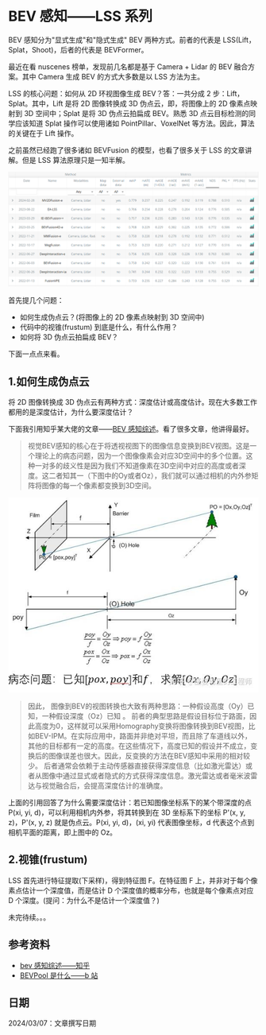 # BEV 感知——LSS 系列

BEV 感知分为"显式生成"和"隐式生成" BEV 两种方式。前者的代表是 LSS(Lift，Splat，Shoot)，后者的代表是 BEVFormer。

最近在看 nuscenes 榜单，发现前几名都是基于 Camera + Lidar 的 BEV 融合方案。其中 Camera 生成 BEV 的方式大多数是以 LSS 方法为主。

LSS 的核心问题：如何从 2D 环视图像生成 BEV？答：一共分成 2 步：Lift，Splat。其中，Lift 是将 2D 图像转换成 3D 伪点云，即，将图像上的 2D 像素点映射到 3D 空间中；Splat 是将 3D 伪点云拍扁成 BEV。熟悉 3D 点云目标检测的同学应该知道 Splat 操作可以使用诸如 PointPillar、VoxelNet 等方法。因此，算法的关键在于 Lift 操作。

之前虽然已经跑了很多诸如 BEVFusion 的模型，也看了很多关于 LSS 的文章讲解。但是 LSS 算法原理只是一知半解。

![1709779377509](image/lss/nuscenes.png)

首先提几个问题：

* 如何生成伪点云？(将图像上的 2D 像素点映射到 3D 空间中)
* 代码中的视锥(frustum) 到底是什么，有什么作用？
* 如何将 3D 伪点云拍扁成 BEV？

下面一点点来看。

## 1.如何生成伪点云

将 2D 图像转换成 3D 伪点云有两种方式：深度估计或高度估计。现在大多数工作都用的是深度估计，为什么要深度估计？

下面我引用知乎某大佬的文章——[BEV 感知综述](https://zhuanlan.zhihu.com/p/654311603?utm_id=0)。看了很多文章，他讲得最好。

> 视觉BEV感知的核心在于将透视视图下的图像信息变换到BEV视图。这是一个理论上的病态问题，因为一个图像像素会对应3D空间中的多个位置。这种一对多的歧义性是因为我们不知道像素在3D空间中对应的高度或者深度。这二者知其一（下图中的Oy或者Oz），我们就可以通过相机的内外参矩阵将图像的每一个像素都变换到3D空间。

![1709779377509](image/lss/depth.png)

> 因此， 图像到BEV的视图转换也大致有两种思路：一种假设高度（Oy）已知，一种假设深度（Oz）已知 。
> 前者的典型思路是假设目标位于路面，因此高度为0，这样就可以采用Homography变换将图像转换到BEV视图，比如BEV-IPM。在实际应用中，路面并非绝对平坦，而且除了车道线以外，其他的目标都有一定的高度。在这些情况下，高度已知的假设并不成立，变换后的图像误差也很大。因此，反变换的方法在BEV感知中采用的相对较少。
> 后者通常会依赖于主动传感器直接获得深度信息（比如激光雷达）或者从图像中通过显式或者隐式的方式获得深度信息。激光雷达或者毫米波雷达与视觉融合后，会提高深度估计的准确度。

上面的引用回答了为什么需要深度估计：若已知图像坐标系下的某个带深度的点 P(xi, yi, d)，可以利用相机内外参，将其转换到在 3D 坐标系下的坐标 P'(x, y, z)，P'(x, y, z) 就是伪点云。P(xi, yi, d)，(xi, yi) 代表图像坐标，d 代表这个点到相机平面的距离，即上图中的 Oz。

## 2.视锥(frustum)

LSS 首先进行特征提取(下采样)，得到特征图 F。在特征图 F 上，并非对于每个像素点估计一个深度值，而是估计 D 个深度值的概率分布，也就是每个像素点对应 D 个深度。(提问：为什么不是估计一个深度值？)

未完待续。。。

## 参考资料

* [bev 感知综述——知乎](https://zhuanlan.zhihu.com/p/654311603?utm_id=0)
* [BEVPool 是什么——b 站](https://www.bilibili.com/video/BV1Xc411y72c/?spm_id_from=333.788&vd_source=da7944bcc998e29818ec76ea9c6f1f47)

## 日期

2024/03/07：文章撰写日期
